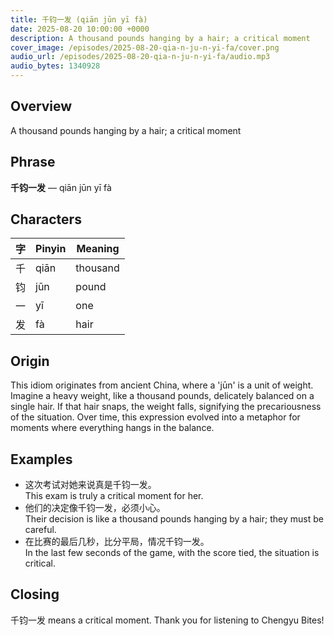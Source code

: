 ```yaml
---
title: 千钧一发 (qiān jūn yī fà)
date: 2025-08-20 10:00:00 +0000
description: A thousand pounds hanging by a hair; a critical moment
cover_image: /episodes/2025-08-20-qia-n-ju-n-yi-fa/cover.png
audio_url: /episodes/2025-08-20-qia-n-ju-n-yi-fa/audio.mp3
audio_bytes: 1340928
---
```


## Overview
A thousand pounds hanging by a hair; a critical moment

## Phrase
**千钧一发** — qiān jūn yī fà

## Characters

| 字 | Pinyin | Meaning         |
|----|--------|------------------|
| 千 | qiān   | thousand         |
| 钧 | jūn    | pound            |
| 一 | yī     | one              |
| 发 | fà     | hair             |

## Origin
This idiom originates from ancient China, where a 'jūn' is a unit of weight. Imagine a heavy weight, like a thousand pounds, delicately balanced on a single hair. If that hair snaps, the weight falls, signifying the precariousness of the situation. Over time, this expression evolved into a metaphor for moments where everything hangs in the balance.

## Examples
- 这次考试对她来说真是千钧一发。<br>This exam is truly a critical moment for her.
- 他们的决定像千钧一发，必须小心。<br>Their decision is like a thousand pounds hanging by a hair; they must be careful.
- 在比赛的最后几秒，比分平局，情况千钧一发。<br>In the last few seconds of the game, with the score tied, the situation is critical.

## Closing
千钧一发 means a critical moment. Thank you for listening to Chengyu Bites!
